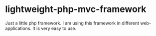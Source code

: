 lightweight-php-mvc-framework
=============================

Just a little php framework. I am using this framework in different web-applications. It is very easy to use.
